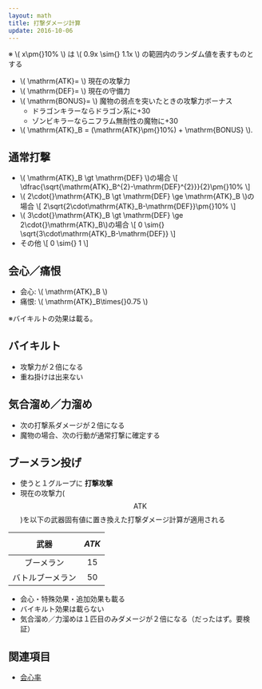 ```yaml
---
layout: math
title: 打撃ダメージ計算
update: 2016-10-06
---
```



※ \\( x\pm{}10\% \\) は \\( 0.9x \sim{} 1.1x \\) の範囲内のランダム値を表すものとする

* \\( \mathrm{ATK}= \\) 現在の攻撃力
* \\( \mathrm{DEF}= \\) 現在の守備力
* \\( \mathrm{BONUS}= \\) 魔物の弱点を突いたときの攻撃力ボーナス
	* ドラゴンキラーならドラゴン系に+30
	* ゾンビキラーならニフラム無耐性の魔物に+30
* \\( \mathrm{ATK}_B = (\mathrm{ATK}\pm{}10\%) + \mathrm{BONUS} \\).


## 通常打撃

* \\( \mathrm{ATK}_B \gt \mathrm{DEF} \\)の場合
\\[
	\dfrac{\sqrt{\mathrm{ATK}_B^{2}-\mathrm{DEF}^{2}}}{2}\pm{}10\%
\\]
* \\( 2\cdot{}\mathrm{ATK}_B \gt \mathrm{DEF} \ge \mathrm{ATK}_B \\)の場合
\\[
	2\sqrt{2\cdot\mathrm{ATK}_B-\mathrm{DEF}}\pm{}10\%
\\]
* \\( 3\cdot{}\mathrm{ATK}_B \gt \mathrm{DEF} \ge 2\cdot{}\mathrm{ATK}_B\\)の場合
\\[
	0 \sim{} \sqrt{3\cdot\mathrm{ATK}_B-\mathrm{DEF}}
\\]
* その他
\\[
	0 \sim{} 1
\\]


## 会心／痛恨

* 会心: \\( \mathrm{ATK}_B \\)
* 痛恨: \\( \mathrm{ATK}_B\times{}0.75 \\)

※バイキルトの効果は載る。


## バイキルト

* 攻撃力が２倍になる
* 重ね掛けは出来ない


## 気合溜め／力溜め

* 次の打撃系ダメージが２倍になる
* 魔物の場合、次の行動が通常打撃に確定する


## ブーメラン投げ

* 使うと１グループに __打撃攻撃__
* 現在の攻撃力($$\mathrm{ATK}$$)を以下の武器固有値に置き換えた打撃ダメージ計算が適用される

| 武器             | $$ATK$$ |
|:----------------:|:---:|
| ブーメラン       |  15 |
| バトルブーメラン |  50 |

* 会心・特殊効果・追加効果も載る
* バイキルト効果は載らない
* 気合溜め／力溜めは１匹目のみダメージが２倍になる（だったはず。要検証）


## 関連項目

* [会心率](critical)
